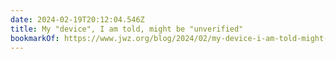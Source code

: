 ```yaml
---
date: 2024-02-19T20:12:04.546Z
title: My "device", I am told, might be "unverified"
bookmarkOf: https://www.jwz.org/blog/2024/02/my-device-i-am-told-might-be-unverified/
---
```

